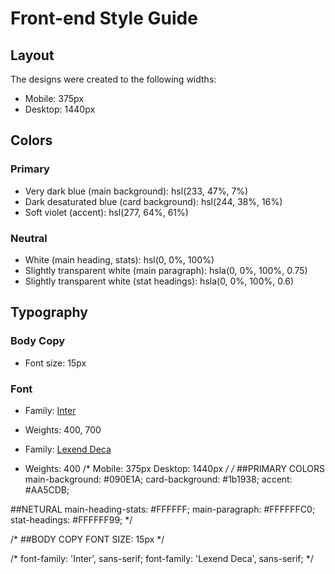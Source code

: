 # Front-end Style Guide

## Layout

The designs were created to the following widths:

- Mobile: 375px
- Desktop: 1440px

## Colors

### Primary

- Very dark blue (main background): hsl(233, 47%, 7%)
- Dark desaturated blue (card background): hsl(244, 38%, 16%)
- Soft violet (accent): hsl(277, 64%, 61%)

### Neutral

- White (main heading, stats): hsl(0, 0%, 100%)
- Slightly transparent white (main paragraph): hsla(0, 0%, 100%, 0.75)
- Slightly transparent white (stat headings): hsla(0, 0%, 100%, 0.6)

## Typography

### Body Copy

- Font size: 15px

### Font

- Family: [Inter](https://fonts.google.com/specimen/Inter)
- Weights: 400, 700

- Family: [Lexend Deca](https://fonts.google.com/specimen/Lexend+Deca)
- Weights: 400
/* Mobile: 375px
Desktop: 1440px
 */
/* ##PRIMARY COLORS
main-background: #090E1A;
card-background: #1b1938;
accent: #AA5CDB;

##NETURAL
main-heading-stats: #FFFFFF;
main-paragraph: #FFFFFFC0;
stat-headings: #FFFFFF99; */

/* ##BODY COPY
FONT SIZE: 15px */

/* font-family: 'Inter', sans-serif;
font-family: 'Lexend Deca', sans-serif;
 */